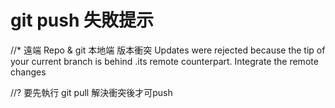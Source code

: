 # git push 失敗提示

//* 遠端 Repo & git 本地端 版本衝突
Updates were rejected because the tip of your current branch is behind .its remote counterpart. Integrate the remote changes

//? 要先執行 git pull 解決衝突後才可push